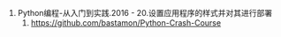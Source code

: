 


1. Python编程-从入门到实践.2016 - 20.设置应用程序的样式并对其进行部署
    1. https://github.com/bastamon/Python-Crash-Course
